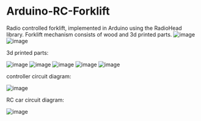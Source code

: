 # Arduino-RC-Forklift
Radio controlled forklift, implemented in Arduino using the RadioHead library. Forklift mechanism consists of wood and 3d printed parts.
![image](https://github.com/kasunFernando2004/Arduino-RC-Forklift/assets/161267348/f94b9b80-aa1f-4cd8-a190-a6bb3b807a37)
![image](https://github.com/kasunFernando2004/Arduino-RC-Forklift/assets/161267348/49355a5f-f16a-4f9c-bb78-5334311e4bbb)

3d printed parts:

![image](https://github.com/kasunFernando2004/Arduino-RC-Forklift/assets/161267348/3063e223-0b4c-4e6c-9ac8-c9699cb13118)
![image](https://github.com/kasunFernando2004/Arduino-RC-Forklift/assets/161267348/12fddb72-51b4-4c6f-a46f-4c895759cd70)
![image](https://github.com/kasunFernando2004/Arduino-RC-Forklift/assets/161267348/5dbeae0c-fb0f-4bdd-837d-60c38cbc3900)
![image](https://github.com/kasunFernando2004/Arduino-RC-Forklift/assets/161267348/34d9cfea-1fc3-44a1-8b0c-127ac7864477)
![image](https://github.com/kasunFernando2004/Arduino-RC-Forklift/assets/161267348/ec719f04-5499-4204-8d01-116057be246b)

controller circuit diagram:

![image](https://github.com/kasunFernando2004/Arduino-RC-Forklift/assets/161267348/89f4519e-8e61-4563-a275-407dfe4bbcdf)

RC car circuit diagram:

![image](https://github.com/kasunFernando2004/Arduino-RC-Forklift/assets/161267348/0b3dbc1e-0774-4e82-b3b6-3bc7767365fb)




